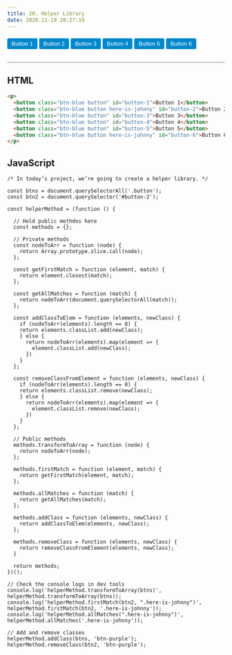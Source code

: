 ```yaml
---
title: 20. Helper Library
date: 2020-11-19 20:27:19
---
```


<div class="output-container">

  <style type="text/css">
    .button {
      border-color: white;
      outline: none;
      border: none;
      margin-top: 5px;
      padding: 5px 10px;
      border-radius: 3px;
      font-weight: 600px;
      cursor: pointer;
    }

    .button:focus {
      border: red;
      outline: none;
      box-shadow: 0 0 3px 1px #8e45ff;
    }

    .button:active {
      color: #8e45ff;
    }

    .btn-blue {
      background-color: #0088cc;
      color: #ffffff;
    }

    .btn-purple {
      background-color: rebeccapurple;
      color: #ffffff;
    }
  </style>
  <p>
    <button class="btn-blue button" id="button-1">Button 1</button>
    <button class="btn-blue button here-is-johnny" id="button-2">Button 2</button>
    <button class="btn-blue button" id="button-3">Button 3</button>
    <button class="btn-blue button" id="button-4">Button 4</button>
    <button class="btn-blue button" id="button-5">Button 5</button>
    <button class="btn-blue button here-is-johnny" id="button-6">Button 6</button>
  </p>

  <script>
    const btns = document.querySelectorAll('.button');
    const btn2 = document.querySelector('#button-2');

    const helperMethod = (function () {

      // Hold public methdos here
      const methods = {};

      // Private methods
      const nodeToArr = function (node) {
        return Array.prototype.slice.call(node);
      };

      const getFirstMatch = function (element, match) {
        return element.closest(match);
      };

      const getAllMatches = function (match) {
        return nodeToArr(document.querySelectorAll(match));
      };

      const addClassToElem = function (elements, newClass) {
        if (nodeToArr(elements).length == 0) {
        return elements.classList.add(newClass);
        } else {
          return nodeToArr(elements).map(element => {
            element.classList.add(newClass);
          })
        }
      };

      const removeClassFromElement = function (elements, newClass) {
        if (nodeToArr(elements).length == 0) {
        return elements.classList.remove(newClass);
        } else {
          return nodeToArr(elements).map(element => {
            element.classList.remove(newClass);
          })
        }
      };

      // Public methods
      methods.transformToArray = function (node) {
        return nodeToArr(node);
      };

      methods.firstMatch = function (element, match) {
        return getFirstMatch(element, match);
      };

      methods.allMatches = function (match) {
        return getAllMatches(match);
      };

      methods.addClass = function (elements, newClass) {
        return addClassToElem(elements, newClass);
      };

      methods.removeClass = function (elements, newClass) {
        return removeClassFromElement(elements, newClass);
      }

      return methods;
    })();

    // Check the console logs in dev tools
    console.log('helperMethod.transformToArray(btns)', helperMethod.transformToArray(btns));
    console.log('helperMethod.firstMatch(btn2, ".here-is-johnny")', helperMethod.firstMatch(btn2, '.here-is-johnny'));
    console.log('helperMethod.allMatches(".here-is-johnny")', helperMethod.allMatches('.here-is-johnny'));

    // Add and remove classes
    helperMethod.addClass(btns, 'btn-purple');
    helperMethod.removeClass(btn2, 'btn-purple');
  </script>

</div>

<div class="html-container" style="border-top: .5px solid grey; margin-top: 30px;">

## HTML

```HTML
<p>
  <button class="btn-blue button" id="button-1">Button 1</button>
  <button class="btn-blue button here-is-johnny" id="button-2">Button 2</button>
  <button class="btn-blue button" id="button-3">Button 3</button>
  <button class="btn-blue button" id="button-4">Button 4</button>
  <button class="btn-blue button" id="button-5">Button 5</button>
  <button class="btn-blue button here-is-johnny" id="button-6">Button 6</button>
</p>
```

</div>
<div class="js-container">

## JavaScript

```JS
/* In today’s project, we’re going to create a helper library. */

const btns = document.querySelectorAll('.button');
const btn2 = document.querySelector('#button-2');

const helperMethod = (function () {

  // Hold public methdos here
  const methods = {};

  // Private methods
  const nodeToArr = function (node) {
    return Array.prototype.slice.call(node);
  };

  const getFirstMatch = function (element, match) {
    return element.closest(match);
  };

  const getAllMatches = function (match) {
    return nodeToArr(document.querySelectorAll(match));
  };

  const addClassToElem = function (elements, newClass) {
    if (nodeToArr(elements).length == 0) {
    return elements.classList.add(newClass);
    } else {
      return nodeToArr(elements).map(element => {
        element.classList.add(newClass);
      })
    }
  };

  const removeClassFromElement = function (elements, newClass) {
    if (nodeToArr(elements).length == 0) {
    return elements.classList.remove(newClass);
    } else {
      return nodeToArr(elements).map(element => {
        element.classList.remove(newClass);
      })
    }
  };

  // Public methods
  methods.transformToArray = function (node) {
    return nodeToArr(node);
  };

  methods.firstMatch = function (element, match) {
    return getFirstMatch(element, match);
  };

  methods.allMatches = function (match) {
    return getAllMatches(match);
  };

  methods.addClass = function (elements, newClass) {
    return addClassToElem(elements, newClass);
  };

  methods.removeClass = function (elements, newClass) {
    return removeClassFromElement(elements, newClass);
  }

  return methods;
})();

// Check the console logs in dev tools
console.log('helperMethod.transformToArray(btns)', helperMethod.transformToArray(btns));
console.log('helperMethod.firstMatch(btn2, ".here-is-johnny")', helperMethod.firstMatch(btn2, '.here-is-johnny'));
console.log('helperMethod.allMatches(".here-is-johnny")', helperMethod.allMatches('.here-is-johnny'));

// Add and remove classes
helperMethod.addClass(btns, 'btn-purple');
helperMethod.removeClass(btn2, 'btn-purple');
```

</div>
